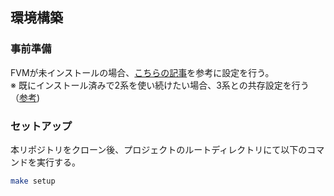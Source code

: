 ## 環境構築

### 事前準備
FVMが未インストールの場合、[こちらの記事](https://zenn.dev/altiveinc/articles/flutter-version-management)を参考に設定を行う。  
※ 既にインストール済みで2系を使い続けたい場合、3系との共存設定を行う（[参考](https://zenn.dev/altiveinc/articles/flutter-version-management-3#v2%E3%81%A8v3%E3%81%AE%E5%85%B1%E5%AD%98))

### セットアップ
本リポジトリをクローン後、プロジェクトのルートディレクトリにて以下のコマンドを実行する。
```bash
make setup
```
